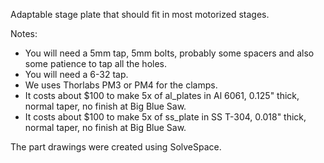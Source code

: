 
Adaptable stage plate that should fit in most motorized stages.

Notes:
* You will need a 5mm tap, 5mm bolts, probably some spacers and also some patience to tap all the holes.
* You will need a 6-32 tap.
* We uses Thorlabs PM3 or PM4 for the clamps.
* It costs about $100 to make 5x of al_plates in Al 6061, 0.125" thick, normal taper, no finish at Big Blue Saw.
* It costs about $100 to make 5x of ss_plate in SS T-304, 0.018" thick, normal taper, no finish at Big Blue Saw.

The part drawings were created using SolveSpace.
